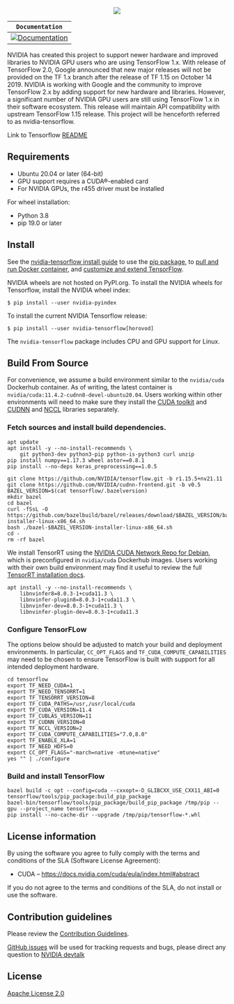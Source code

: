 <div align="center">
  <img src="https://www.tensorflow.org/images/tf_logo_social.png">
</div>

| **`Documentation`** |
|-----------------|
| [![Documentation](https://img.shields.io/badge/api-reference-blue.svg)](https://www.tensorflow.org/api_docs/) |

NVIDIA has created this project to support newer hardware and improved libraries 
to NVIDIA GPU users who are using TensorFlow 1.x. With release of TensorFlow 2.0, 
Google announced that new major releases will not be provided on the TF 1.x branch 
after the release of TF 1.15 on October 14 2019. NVIDIA is working with Google and 
the community to improve TensorFlow 2.x by adding support for new hardware and 
libraries. However, a significant number of NVIDIA GPU users are still using 
TensorFlow 1.x in their software ecosystem. This release will maintain API 
compatibility with upstream TensorFlow 1.15 release. This project will be henceforth 
referred to as nvidia-tensorflow. 

Link to Tensorflow [README](https://github.com/tensorflow/tensorflow)

## Requirements
* Ubuntu 20.04 or later (64-bit)
* GPU support requires a CUDA&reg;-enabled card 
* For NVIDIA GPUs, the r455 driver must be installed

For wheel installation:
* Python 3.8
* pip 19.0 or later


## Install

See the [nvidia-tensorflow install guide](https://docs.nvidia.com/deeplearning/frameworks/tensorflow-user-guide/index.html) to use the
[pip package](https://www.github.com/nvidia/tensorflow), to
[pull and run Docker container](https://docs.nvidia.com/deeplearning/frameworks/tensorflow-user-guide/index.html#pullcontainer), and
[customize and extend TensorFlow](https://docs.nvidia.com/deeplearning/frameworks/tensorflow-user-guide/index.html#custtf).

NVIDIA wheels are not hosted on PyPI.org.  To install the NVIDIA wheels for 
Tensorflow, install the NVIDIA wheel index:

```
$ pip install --user nvidia-pyindex
```

To install the current NVIDIA Tensorflow release:

```
$ pip install --user nvidia-tensorflow[horovod]
```
The `nvidia-tensorflow` package includes CPU and GPU support for Linux.

## Build From Source

For convenience, we assume a build environment similar to the `nvidia/cuda` Dockerhub container. As of writing, the latest container is `nvidia/cuda:11.4.2-cudnn8-devel-ubuntu20.04`. Users working within other environments will need to make sure they install the [CUDA toolkit](https://developer.nvidia.com/cuda-toolkit) and [CUDNN](https://developer.nvidia.com/cudnn) and [NCCL](https://developer.nvidia.com/nccl) libraries separately.

### Fetch sources and install build dependencies.

```
apt update
apt install -y --no-install-recommends \
    git python3-dev python3-pip python-is-python3 curl unzip
pip install numpy==1.17.3 wheel astor==0.8.1
pip install --no-deps keras_preprocessing==1.0.5

git clone https://github.com/NVIDIA/tensorflow.git -b r1.15.5+nv21.11
git clone https://github.com/NVIDIA/cudnn-frontend.git -b v0.5
BAZEL_VERSION=$(cat tensorflow/.bazelversion)
mkdir bazel
cd bazel
curl -fSsL -O https://github.com/bazelbuild/bazel/releases/download/$BAZEL_VERSION/bazel-$BAZEL_VERSION-installer-linux-x86_64.sh
bash ./bazel-$BAZEL_VERSION-installer-linux-x86_64.sh
cd -
rm -rf bazel
```

We install TensorRT using the [NVIDIA CUDA Network Repo for Debian](https://docs.nvidia.com/deeplearning/tensorrt/install-guide/index.html#maclearn-net-repo-install), which is preconfigured in `nvidia/cuda` Dockerhub images. Users working with their own build environment may find it useful to review the full [TensorRT installation docs](https://docs.nvidia.com/deeplearning/tensorrt/install-guide/index.html#installing).

```
apt install -y --no-install-recommends \
    libnvinfer8=8.0.3-1+cuda11.3 \
    libnvinfer-plugin8=8.0.3-1+cuda11.3 \
    libnvinfer-dev=8.0.3-1+cuda11.3 \
    libnvinfer-plugin-dev=8.0.3-1+cuda11.3
```

### Configure TensorFLow

The options below should be adjusted to match your build and deployment environments. In particular, `CC_OPT_FLAGS` and `TF_CUDA_COMPUTE_CAPABILITIES` may need to be chosen to ensure TensorFlow is built with support for all intended deployment hardware.

```
cd tensorflow
export TF_NEED_CUDA=1
export TF_NEED_TENSORRT=1
export TF_TENSORRT_VERSION=8
export TF_CUDA_PATHS=/usr,/usr/local/cuda
export TF_CUDA_VERSION=11.4
export TF_CUBLAS_VERSION=11
export TF_CUDNN_VERSION=8
export TF_NCCL_VERSION=2
export TF_CUDA_COMPUTE_CAPABILITIES="7.0,8.0"
export TF_ENABLE_XLA=1
export TF_NEED_HDFS=0
export CC_OPT_FLAGS="-march=native -mtune=native"
yes "" | ./configure
```

### Build and install TensorFlow

```
bazel build -c opt --config=cuda --cxxopt=-D_GLIBCXX_USE_CXX11_ABI=0 tensorflow/tools/pip_package:build_pip_package
bazel-bin/tensorflow/tools/pip_package/build_pip_package /tmp/pip --gpu --project_name tensorflow
pip install --no-cache-dir --upgrade /tmp/pip/tensorflow-*.whl
```

## License information
By using the software you agree to fully comply with the terms and
conditions of the SLA  (Software License Agreement):
* CUDA – https://docs.nvidia.com/cuda/eula/index.html#abstract

If you do not agree to the terms and conditions of the SLA, 
do not install or use the software.

## Contribution guidelines

Please review the [Contribution Guidelines](CONTRIBUTING.md). 

[GitHub issues](https://github.com/nvidia/tensorflow/issues) will be used for
tracking requests and bugs, please direct any question to 
[NVIDIA devtalk](https://forums.developer.nvidia.com/c/ai-deep-learning/deep-learning-framework/tensorflow/101)

## License

[Apache License 2.0](LICENSE)

